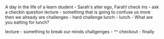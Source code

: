 A day in the life of a learn student
    - Sarah's alter ego, Farah! 
check ins - ask a checkin question
lecture - something that is going to confuse us more then we already are
challenges - hard challenge
lunch - lunch
    - What are you eatting for lunch?
    

lecture - something to break our minds
challgenges - ^^
checkout - finally 